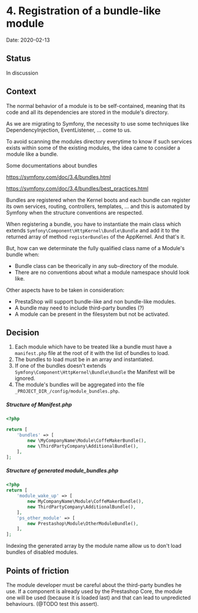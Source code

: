 # 4. Registration of a bundle-like module 

Date: 2020-02-13

## Status

In discussion

## Context

The normal behavior of a module is to be self-contained, meaning that its code and all its dependencies are stored in the module's directory.

As we are migrating to Symfony, the necessity to use some techniques like DependencyInjection, EventListener, ... come to us.

To avoid scanning the modules directory everytime to know if such services exists within some of the existing modules, the idea came to consider a module like a bundle.

Some documentations about bundles

https://symfony.com/doc/3.4/bundles.html

https://symfony.com/doc/3.4/bundles/best_practices.html

Bundles are registered when the Kernel boots and each bundle can register its own services, routing, controllers, templates, ... and this is automated by Symfony when the structure conventions are respected.

When registering a bundle, you have to instantiate the main class which extends `Symfony\Component\HttpKernel\Bundle\Bundle` and add it to the returned array of method `registerBundles` of the AppKernel. And that's it.

But, how can we determinate the fully qualified class name of a Module's bundle when:

* Bundle class can be theorically in any sub-directory of the module.
* There are no conventions about what a module namespace should look like.

Other aspects have to be taken in consideration:

* PrestaShop will support bundle-like and non bundle-like modules.
* A bundle may need to include third-party bundles (?)
* A module can be present in the filesystem but not be activated.

## Decision

1. Each module which have to be treated like a bundle must have a `manifest.php` file at the root of it with the list of bundles to load.
2. The bundles to load must be in an array and instantiated.
3. If one of the bundles doesn't extends `Symfony\Component\HttpKernel\Bundle\Bundle` the Manifest will be ignored.
4. The module's bundles will be aggregated into the file `_PROJECT_DIR_/config/module_bundles.php`.

##### Structure of Manifest.php
```php
<?php

return [
    'bundles' => [
        new \MyCompanyName\Module\CoffeMakerBundle(),
        new \ThirdPartyCompany\AdditionalBundle(),
    ],
];

```

##### Structure of generated module_bundles.php
```php
<?php
return [
	'module_wake_up' => [
		new MyCompanyName\Module\CoffeMakerBundle(),
		new ThirdPartyCompany\AdditionalBundle(),
	],
	'ps_other_module' => [
		new Prestashop\Module\OtherModuleBundle(),
	],
];
```

Indexing the generated array by the module name allow us to don't load bundles of disabled modules.

## Points of friction

The module developer must be careful about the third-party bundles he use. If a component is already used by the Prestashop Core, the module one will be used (because it is loaded last) and that can lead to unpredicted behaviours. (@TODO test this assert).
